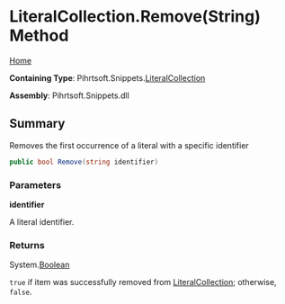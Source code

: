 <a name="_top"></a>

# LiteralCollection\.Remove\(String\) Method

[Home](../../../../README.md#_top)

**Containing Type**: Pihrtsoft\.Snippets\.[LiteralCollection](../README.md#_top)

**Assembly**: Pihrtsoft\.Snippets\.dll

## Summary

Removes the first occurrence of a literal with a specific identifier

```csharp
public bool Remove(string identifier)
```

### Parameters

**identifier**

A literal identifier\.

### Returns

System\.[Boolean](https://docs.microsoft.com/en-us/dotnet/api/system.boolean)

`true` if item was successfully removed from [LiteralCollection](../README.md#_top); otherwise, `false`\.